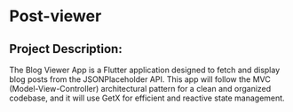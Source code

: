 # Post-viewer
## Project Description: 
The Blog Viewer App is a Flutter application designed to fetch and display 
blog posts from the JSONPlaceholder API. This app will follow the MVC 
(Model-View-Controller) architectural pattern for a clean and organized 
codebase, and it will use GetX for efficient and reactive state 
management.
